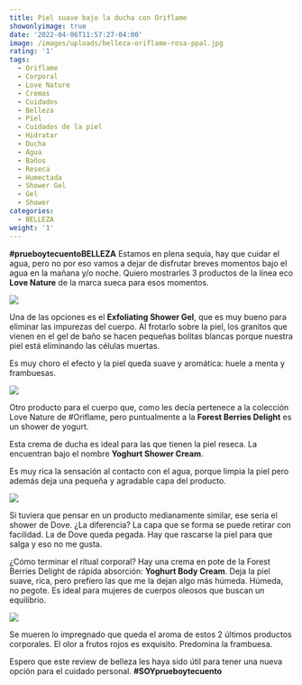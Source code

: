 ```yaml
---
title: Piel suave bajo la ducha con Oriflame
showonlyimage: true
date: '2022-04-06T11:57:27-04:00'
image: /images/uploads/belleza-oriflame-rosa-ppal.jpg
rating: '1'
tags:
  - Oriflame
  - Corporal
  - Love Nature
  - Cremas
  - Cuidados
  - Belleza
  - Piel
  - Cuidados de la piel
  - Hidratar
  - Ducha
  - Agua
  - Baños
  - Reseca
  - Humectada
  - Shower Gel
  - Gel
  - Shower
categories:
  - BELLEZA
weight: '1'
---
```

**\#prueboytecuentoBELLEZA** Estamos en plena sequía, hay que cuidar el agua, pero no por eso vamos a dejar de disfrutar breves momentos bajo el agua en la mañana y/o noche. Quiero mostrarles 3 productos de la línea eco **Love Nature** de la marca sueca para esos momentos.  

<!--more-->

![](/images/uploads/belleza-oriflame-rosa-ppal.jpg)

Una de las opciones es el **Exfoliating Shower Gel**, que es muy bueno para eliminar las impurezas del cuerpo. Al frotarlo sobre la piel, los granitos que vienen en el gel de baño se hacen pequeñas bolitas blancas porque nuestra piel está eliminando las células muertas. 

Es muy choro el efecto y la piel queda suave y aromática: huele a menta y frambuesas. 

![](/images/uploads/belleza-oriflame-rosa-exfoliante.jpg)

Otro producto para el cuerpo que, como les decía pertenece a la colección Love Nature de #Oriflame, pero puntualmente a la **Forest Berries Delight** es un shower de yogurt.

Esta crema de ducha es ideal para las que tienen la piel reseca. La encuentran bajo el nombre **Yoghurt Shower Cream**.

Es muy rica la sensación al contacto con el agua, porque limpia la piel pero además deja una pequeña y agradable capa del producto. 

![](/images/uploads/belleza-oriflame-rosa-yoghurt.jpg)

Si tuviera que pensar en un producto medianamente similar, ese sería el shower de Dove. ¿La diferencia? La capa que se forma se puede retirar con facilidad. La de Dove queda pegada. Hay que rascarse la piel para que salga y eso no me gusta.

¿Cómo terminar el ritual corporal? Hay una crema en pote de la Forest Berries Delight de rápida absorción: **Yoghurt Body Cream**. Deja la piel suave, rica, pero prefiero las que me la dejan algo más húmeda. Húmeda, no pegote. Es ideal para mujeres de cuerpos oleosos que buscan un equilibrio. 

![](/images/uploads/belleza-oriflame-rosa-pote.jpg)

Se mueren lo impregnado que queda el aroma de estos 2 últimos productos corporales. El olor a frutos rojos es exquisito. Predomina la frambuesa. 

Espero que este review de belleza les haya sido útil para tener una nueva opción para el cuidado personal. **\#SOYprueboytecuento**
